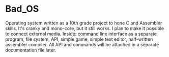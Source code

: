# Bad_OS
Operating system written as a 10th grade project to hone C and Assembler skills. It's cranky and mono-core, but it still works. I plan to make it possible to connect external media. Inside: command line interface as a separate program, file system, API, simple game, simple text editor, half-written assembler compiler. All API and commands will be attached in a separate documentation file later. 

